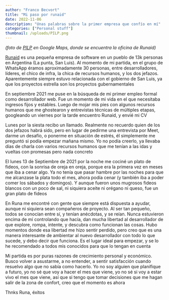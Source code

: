 ```yaml
---
author: "Franco Becvort"
title: "Mi paso por runaid"
date: 2022-11-06
description: "Unas palabras sobre la primer empresa que confío en mí"
categories: ["Personal stuff"]
thumbnail: /uploads/PILP.png
---
```

_\(foto de [PILP](https://www.ulp.edu.ar/paginas/pilp.php) en Google Maps, donde se encuentra la oficina de Runaid\)_

[Runaid](https://www.runaid.com.ar/) es una pequeña empresa de software en un pueblo de 13k personas en Argentina \(La punta, San Luis\). Al momento de mi partida, en el grupo de WhatsApp éramos aproximadamente 30 personas, entre desarrolladores, líderes, el chico de infra, la chica de recursos humanos, y los dos jefazos. Aparentemente siempre estuvo relacionada con el gobierno de San Luis, ya que los proyectos estrella son los proyectos gubernamentales

En septiembre 2021 me puse en la búsqueda de mi primer empleo formal como desarrollador web. Fue un momento de mi vida en el que necesitaba ingresos fijos y estables. Luego de mojar mis pies con algunos recursos humanos que me ghostearon y entrevistas técnicas de múltiples etapas, googleando un viernes por la tarde encuentro Runaid, y envié mi CV

Lunes por la siesta recibo un llamado. Realmente no recuerdo quien de los dos jefazos habrá sido, pero en lugar de pedirme una entrevista por Meet, darme un desafío, o ponerme en situación de estrés, él simplemente me preguntó si podía empezar mañana mismo. Yo no podía creerlo, ya llevaba días de charla con varios recursos humanos que me tenían a las idas y vueltas con promesas pero nada concreto

El lunes 13 de Septiembre de 2021 por la noche me cociné un plato de fideos, con la sonrisa de oreja en oreja, porque era la primera vez en meses que iba a cenar algo. Ya no tenía que pasar hambre por las noches para que me alcanzase la plata todo el mes, ahora podía cenar \(y también iba a poder comer los sábados y domingos\). Y aunque fueron unos mugrosos fideos blancos con un poco de sal, ni siquiera aceite ni orégano ni queso, fue un gran plato de fideos

En Runa me encontré con gente que siempre está dispuesta a ayudar, aunque ni siquiera sean compañeros de proyecto. Al ser tan pequeño, todos se conocían entre sí, y tenían anécdotas, y se reían. Nunca estuvieron encima de mí controlando que hacía, dan mucha libertad al desarrollador de que explore, rompa, intente, y descubra como funcionan las cosas. Hubo momentos donde esa libertad me hizo sentir perdido, pero creo que es una manera interesante de ambientar al nuevo desarrollador con todo lo que sucede, y debo decir que funciona. Es el lugar ideal para empezar, y se lo he recomendado a todos mis conocidos para que lo tengan en cuenta

Mi partida es por puras razones de crecimiento personal y económico. Busco volver a asustarme, a no entender, a sentir satisfacción cuando resuelvo algo que no sabía como hacerlo. Yo no soy alguien que planifique a futuro, yo no sé que voy a hacer el mes que viene, yo no sé si voy a estar vivo el mes que viene, así que si tengo que tomar decisiones que me hagan salir de la zona de confort, creo que el momento es ahora

Thnks Runa, éxitos